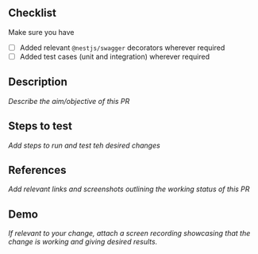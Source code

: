## Checklist
Make sure you have
- [ ] Added relevant `@nestjs/swagger` decorators wherever required 
- [ ] Added test cases (unit and integration) wherever required

## Description
*Describe the aim/objective of this PR*

## Steps to test
*Add steps to run and test teh desired changes*

## References
*Add relevant links and screenshots outlining the working status of this PR*

## Demo
*If relevant to your change, attach a screen recording showcasing that the change is working and giving desired results.*